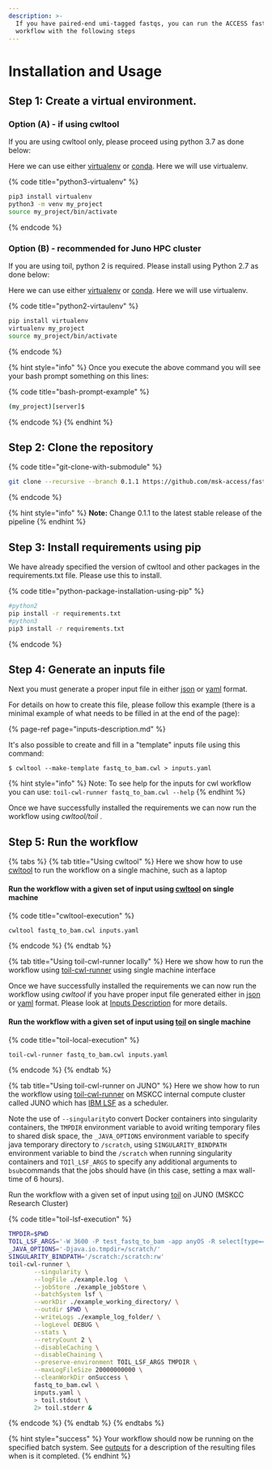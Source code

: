 ```yaml
---
description: >-
  If you have paired-end umi-tagged fastqs, you can run the ACCESS fastq to bam
  workflow with the following steps
---
```


# Installation and Usage

## Step 1: Create a virtual environment.

### Option \(A\) - if using cwltool

If you are using cwltool only, please proceed using python 3.7 as done below:

Here we can use either [virtualenv](https://virtualenv.pypa.io/) or [conda](https://docs.conda.io/en/latest/). Here we will use virtualenv.

{% code title="python3-virtualenv" %}
```bash
pip3 install virtualenv
python3 -m venv my_project
source my_project/bin/activate
```
{% endcode %}

### Option \(B\) - recommended for Juno HPC cluster

If you are using toil, python 2 is required. Please install using Python 2.7 as done below:

Here we can use either [virtualenv](https://virtualenv.pypa.io/) or [conda](https://docs.conda.io/en/latest/). Here we will use virtualenv.

{% code title="python2-virtaulenv" %}
```bash
pip install virtualenv
virtualenv my_project
source my_project/bin/activate
```
{% endcode %}

{% hint style="info" %}
Once you execute the above command you will see your bash prompt something on this lines:

{% code title="bash-prompt-example" %}
```bash
(my_project)[server]$
```
{% endcode %}
{% endhint %}

## Step 2: Clone the repository

{% code title="git-clone-with-submodule" %}
```bash
git clone --recursive --branch 0.1.1 https://github.com/msk-access/fastq_to_bam.git
```
{% endcode %}

{% hint style="info" %}
**Note:** Change 0.1.1 to the latest stable release of the pipeline
{% endhint %}

## Step 3: Install requirements using pip

We have already specified the version of cwltool and other packages in the requirements.txt file. Please use this to install.

{% code title="python-package-installation-using-pip" %}
```bash
#python2
pip install -r requirements.txt
#python3
pip3 install -r requirements.txt
```
{% endcode %}

## Step 4: Generate an inputs file

Next you must generate a proper input file in either [json](https://www.json.org/) or [yaml](https://yaml.org/) format.

For details on how to create this file, please follow this example \(there is a minimal example of what needs to be filled in at the end of the page\):

{% page-ref page="inputs-description.md" %}

It's also possible to create and fill in a "template" inputs file using this command:

```text
$ cwltool --make-template fastq_to_bam.cwl > inputs.yaml
```

{% hint style="info" %}
Note: To see help for the inputs for cwl workflow you can use: `toil-cwl-runner fastq_to_bam.cwl --help`
{% endhint %}

Once we have successfully installed the requirements we can now run the workflow using _cwltool/toil_ .

## Step 5: Run the workflow

{% tabs %}
{% tab title="Using cwltool" %}
Here we show how to use [cwltool](https://github.com/common-workflow-language/cwltool) to run the workflow on a single machine, such as a laptop

#### Run the workflow with a given set of input using [cwltool](https://github.com/common-workflow-language/cwltool) on single machine

{% code title="cwltool-execution" %}
```bash
cwltool fastq_to_bam.cwl inputs.yaml
```
{% endcode %}
{% endtab %}

{% tab title="Using toil-cwl-runner locally" %}
Here we show how to run the workflow using [toil-cwl-runner](https://toil.readthedocs.io/en/latest/running/introduction.html) using single machine interface

Once we have successfully installed the requirements we can now run the workflow using _cwltool_ if you have proper input file generated either in [json](https://www.json.org/) or [yaml](https://yaml.org/) format. Please look at [Inputs Description](inputs-description.md) for more details.

#### Run the workflow with a given set of input using [toil](https://toil.readthedocs.io/en/latest/running/introduction.html) on single machine

{% code title="toil-local-execution" %}
```bash
toil-cwl-runner fastq_to_bam.cwl inputs.yaml
```
{% endcode %}
{% endtab %}

{% tab title="Using toil-cwl-runner on JUNO" %}
Here we show how to run the workflow using [toil-cwl-runner](https://toil.readthedocs.io/en/latest/running/introduction.html) on MSKCC internal compute cluster called JUNO which has [IBM LSF](https://www.ibm.com/support/knowledgecenter/en/SSETD4/product_welcome_platform_lsf.html) as a scheduler.

Note the use of `--singularity`to convert Docker containers into singularity containers, the `TMPDIR` environment variable to avoid writing temporary files to shared disk space, the `_JAVA_OPTIONS` environment variable to specify java temporary directory to `/scratch`, using `SINGULARITY_BINDPATH` environment variable to bind the `/scratch` when running singularity containers and `TOIl_LSF_ARGS` to specify any additional arguments to `bsub`commands that the jobs should have \(in this case, setting a max wall-time of 6 hours\).

Run the workflow with a given set of input using [toil](https://toil.readthedocs.io/en/latest/running/introduction.html) on JUNO \(MSKCC Research Cluster\)

{% code title="toil-lsf-execution" %}
```bash
TMPDIR=$PWD
TOIL_LSF_ARGS='-W 3600 -P test_fastq_to_bam -app anyOS -R select[type==CentOS7]'
_JAVA_OPTIONS='-Djava.io.tmpdir=/scratch/'
SINGULARITY_BINDPATH='/scratch:/scratch:rw'
toil-cwl-runner \
       --singularity \
       --logFile ./example.log  \
       --jobStore ./example_jobStore \
       --batchSystem lsf \
       --workDir ./example_working_directory/ \
       --outdir $PWD \
       --writeLogs ./example_log_folder/ \
       --logLevel DEBUG \
       --stats \
       --retryCount 2 \
       --disableCaching \
       --disableChaining \
       --preserve-environment TOIL_LSF_ARGS TMPDIR \
       --maxLogFileSize 20000000000 \
       --cleanWorkDir onSuccess \
       fastq_to_bam.cwl \
       inputs.yaml \
       > toil.stdout \
       2> toil.stderr &
```
{% endcode %}
{% endtab %}
{% endtabs %}

{% hint style="success" %}
Your workflow should now be running on the specified batch system. See [outputs](outputs-description.md) for a description of the resulting files when is it completed.
{% endhint %}

